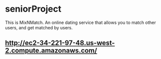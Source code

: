 # seniorProject


This is MixNMatch. An online dating service that allows you to match other users, and get matched by users.

## http://ec2-34-221-97-48.us-west-2.compute.amazonaws.com/
